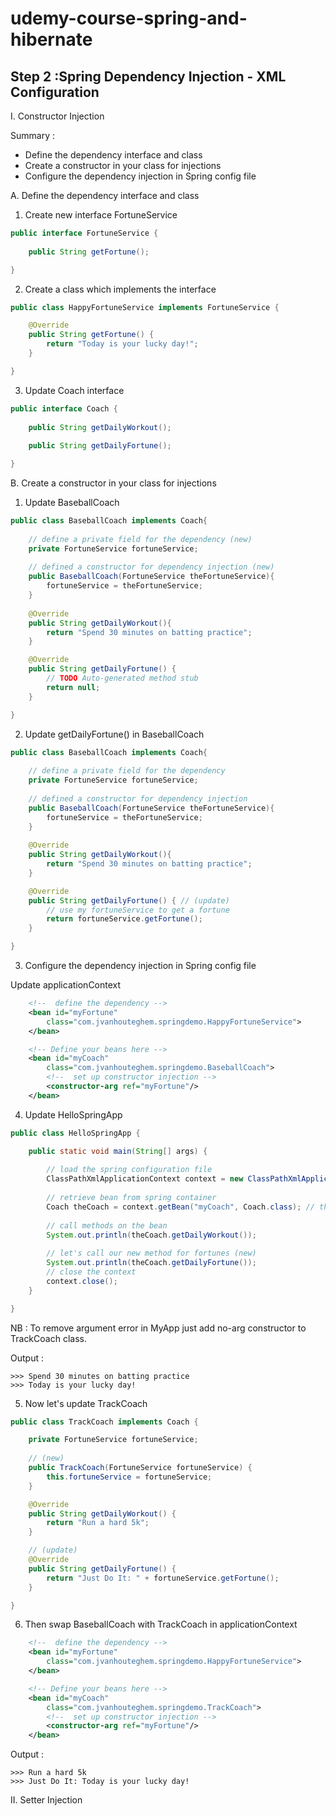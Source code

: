 # udemy-course-spring-and-hibernate

Step 2 :Spring Dependency Injection - XML Configuration
---

I. Constructor Injection

Summary : 
- Define the dependency interface and class
- Create a constructor in your class for injections
- Configure the dependency injection in Spring config file 

A. Define the dependency interface and class

1. Create new interface FortuneService

```java
public interface FortuneService {
	
	public String getFortune();

}
```

2. Create a class which implements the interface

```java
public class HappyFortuneService implements FortuneService {

	@Override
	public String getFortune() {
		return "Today is your lucky day!";
	}

}
```

3. Update Coach interface

```java
public interface Coach {
	
	public String getDailyWorkout();
	
	public String getDailyFortune();

}
```

B. Create a constructor in your class for injections

1. Update BaseballCoach 

```java
public class BaseballCoach implements Coach{
	
	// define a private field for the dependency (new)
	private FortuneService fortuneService; 
	
	// defined a constructor for dependency injection (new)
	public BaseballCoach(FortuneService theFortuneService){
		fortuneService = theFortuneService;
	}
	
	@Override
	public String getDailyWorkout(){
		return "Spend 30 minutes on batting practice";
	}

	@Override
	public String getDailyFortune() {
		// TODO Auto-generated method stub
		return null;
	}

}
```

2. Update getDailyFortune() in BaseballCoach

```java
public class BaseballCoach implements Coach{
	
	// define a private field for the dependency
	private FortuneService fortuneService;
	
	// defined a constructor for dependency injection
	public BaseballCoach(FortuneService theFortuneService){
		fortuneService = theFortuneService;
	}
	
	@Override
	public String getDailyWorkout(){
		return "Spend 30 minutes on batting practice";
	}

	@Override
	public String getDailyFortune() { // (update)
		// use my fortuneService to get a fortune
		return fortuneService.getFortune();
	}

}
```

3. Configure the dependency injection in Spring config file

Update applicationContext

```xml
	<!--  define the dependency -->
	<bean id="myFortune"
		class="com.jvanhouteghem.springdemo.HappyFortuneService">
	</bean>

    <!-- Define your beans here -->
    <bean id="myCoach" 
    	class="com.jvanhouteghem.springdemo.BaseballCoach">
    	<!--  set up constructor injection -->
    	<constructor-arg ref="myFortune"/>
    </bean>
```

4. Update HelloSpringApp

```java
public class HelloSpringApp {

	public static void main(String[] args) {
		
		// load the spring configuration file
		ClassPathXmlApplicationContext context = new ClassPathXmlApplicationContext("applicationContext.xml");
		
		// retrieve bean from spring container
		Coach theCoach = context.getBean("myCoach", Coach.class); // the bean id
		
		// call methods on the bean
		System.out.println(theCoach.getDailyWorkout());
		
		// let's call our new method for fortunes (new)
		System.out.println(theCoach.getDailyFortune());
		// close the context
		context.close();
	}

}
```

NB : To remove argument error in MyApp just add no-arg constructor to TrackCoach class.

Output : 
```
>>> Spend 30 minutes on batting practice
>>> Today is your lucky day!
```

5. Now let's update TrackCoach

```java 
public class TrackCoach implements Coach {

	private FortuneService fortuneService;
	
    // (new)
	public TrackCoach(FortuneService fortuneService) {
		this.fortuneService = fortuneService;
	}

	@Override
	public String getDailyWorkout() {
		return "Run a hard 5k";
	}

    // (update)
	@Override
	public String getDailyFortune() {
		return "Just Do It: " + fortuneService.getFortune();
	}

}
```

6. Then swap BaseballCoach with TrackCoach in applicationContext

```xml
	<!--  define the dependency -->
	<bean id="myFortune"
		class="com.jvanhouteghem.springdemo.HappyFortuneService">
	</bean>

    <!-- Define your beans here -->
    <bean id="myCoach" 
    	class="com.jvanhouteghem.springdemo.TrackCoach">
    	<!--  set up constructor injection -->
    	<constructor-arg ref="myFortune"/>
    </bean>
```

Output : 
```
>>> Run a hard 5k
>>> Just Do It: Today is your lucky day!
```

II. Setter Injection